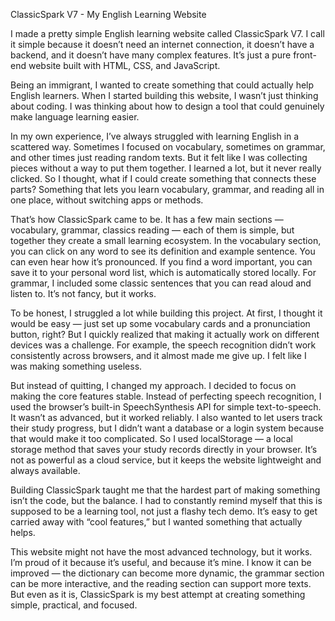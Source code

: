 ClassicSpark V7 - My English Learning Website

I made a pretty simple English learning website called ClassicSpark V7. I call it simple because it doesn’t need an internet connection, it doesn’t have a backend, and it doesn’t have many complex features. It’s just a pure front-end website built with HTML, CSS, and JavaScript.

Being an immigrant, I wanted to create something that could actually help English learners. When I started building this website, I wasn’t just thinking about coding. I was thinking about how to design a tool that could genuinely make language learning easier.

In my own experience, I’ve always struggled with learning English in a scattered way. Sometimes I focused on vocabulary, sometimes on grammar, and other times just reading random texts. But it felt like I was collecting pieces without a way to put them together. I learned a lot, but it never really clicked. So I thought, what if I could create something that connects these parts? Something that lets you learn vocabulary, grammar, and reading all in one place, without switching apps or methods.

That’s how ClassicSpark came to be. It has a few main sections — vocabulary, grammar, classics reading — each of them is simple, but together they create a small learning ecosystem. In the vocabulary section, you can click on any word to see its definition and example sentence. You can even hear how it’s pronounced. If you find a word important, you can save it to your personal word list, which is automatically stored locally. For grammar, I included some classic sentences that you can read aloud and listen to. It’s not fancy, but it works.

To be honest, I struggled a lot while building this project. At first, I thought it would be easy — just set up some vocabulary cards and a pronunciation button, right? But I quickly realized that making it actually work on different devices was a challenge. For example, the speech recognition didn’t work consistently across browsers, and it almost made me give up. I felt like I was making something useless.

But instead of quitting, I changed my approach. I decided to focus on making the core features stable. Instead of perfecting speech recognition, I used the browser’s built-in SpeechSynthesis API for simple text-to-speech. It wasn’t as advanced, but it worked reliably. I also wanted to let users track their study progress, but I didn’t want a database or a login system because that would make it too complicated. So I used localStorage — a local storage method that saves your study records directly in your browser. It’s not as powerful as a cloud service, but it keeps the website lightweight and always available.

Building ClassicSpark taught me that the hardest part of making something isn’t the code, but the balance. I had to constantly remind myself that this is supposed to be a learning tool, not just a flashy tech demo. It’s easy to get carried away with “cool features,” but I wanted something that actually helps.

This website might not have the most advanced technology, but it works. I’m proud of it because it’s useful, and because it’s mine. I know it can be improved — the dictionary can become more dynamic, the grammar section can be more interactive, and the reading section can support more texts. But even as it is, ClassicSpark is my best attempt at creating something simple, practical, and focused.

